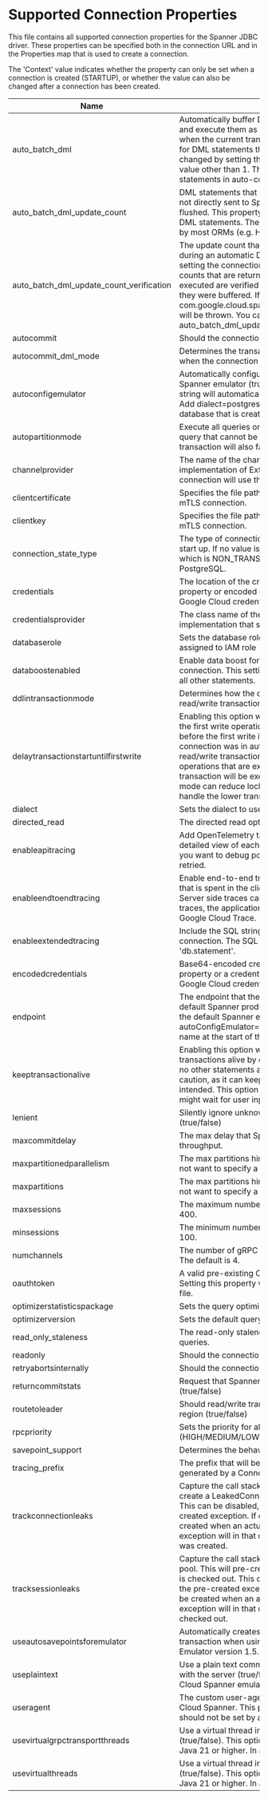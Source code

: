 # Supported Connection Properties

This file contains all supported connection properties for the Spanner JDBC driver. These properties can be specified both in the connection URL and in the Properties map that is used to create a connection.

The 'Context' value indicates whether the property can only be set when a connection is created (STARTUP), or whether the value can also be changed after a connection has been created.

| Name | Description | Default | Enum values | Context |
|------|-------------|---------|-------------|---------|
| auto_batch_dml | Automatically buffer DML statements that are executed on this connection and execute them as one batch when a non-DML statement is executed, or when the current transaction is committed. The update count that is returned for DML statements that are buffered is by default 1. This default can be changed by setting the connection variable auto_batch_dml_update_count to value other than 1. This setting is only in read/write transactions. DML statements in auto-commit mode are executed directly. | false | true, false | USER |
| auto_batch_dml_update_count | DML statements that are executed when auto_batch_dml is set to true, are not directly sent to Spanner, but are buffered in the client until the batch is flushed. This property determines the update count that is returned for these DML statements. The default is 1, as that is the update count that is expected by most ORMs (e.g. Hibernate). | 1 |  | USER |
| auto_batch_dml_update_count_verification | The update count that is returned for DML statements that are buffered during an automatic DML batch is by default 1. This value can be changed by setting the connection variable auto_batch_dml_update_count. The update counts that are returned by Spanner when the DML statements are actually executed are verified against the update counts that were returned when they were buffered. If these do not match, a com.google.cloud.spanner.DmlBatchUpdateCountVerificationFailedException will be thrown. You can disable this verification by setting auto_batch_dml_update_count_verification to false. | true | true, false | USER |
| autocommit | Should the connection start in autocommit (true/false) | true | true, false | USER |
| autocommit_dml_mode | Determines the transaction type that is used to execute DML statements when the connection is in auto-commit mode. | TRANSACTIONAL | TRANSACTIONAL, PARTITIONED_NON_ATOMIC, TRANSACTIONAL_WITH_FALLBACK_TO_PARTITIONED_NON_ATOMIC | USER |
| autoconfigemulator | Automatically configure the connection to try to connect to the Cloud Spanner emulator (true/false). The instance and database in the connection string will automatically be created if these do not yet exist on the emulator. Add dialect=postgresql to the connection string to make sure that the database that is created uses the PostgreSQL dialect. | false | true, false | STARTUP |
| autopartitionmode | Execute all queries on this connection as partitioned queries. Executing a query that cannot be partitioned will fail. Executing a query in a read/write transaction will also fail. | false | true, false | USER |
| channelprovider | The name of the channel provider class. The name must reference an implementation of ExternalChannelProvider. If this property is not set, the connection will use the default grpc channel provider. |  |  | STARTUP |
| clientcertificate | Specifies the file path to the client certificate required for establishing an mTLS connection. |  |  | STARTUP |
| clientkey | Specifies the file path to the client private key required for establishing an mTLS connection. |  |  | STARTUP |
| connection_state_type | The type of connection state to use for this connection. Can only be set at start up. If no value is set, then the database dialect default will be used, which is NON_TRANSACTIONAL for GoogleSQL and TRANSACTIONAL for PostgreSQL. |  | TRANSACTIONAL, NON_TRANSACTIONAL | STARTUP |
| credentials | The location of the credentials file to use for this connection. If neither this property or encoded credentials are set, the connection will use the default Google Cloud credentials for the runtime environment. |  |  | STARTUP |
| credentialsprovider | The class name of the com.google.api.gax.core.CredentialsProvider implementation that should be used to obtain credentials for connections. |  |  | STARTUP |
| databaserole | Sets the database role to use for this connection. The default is privileges assigned to IAM role |  |  | STARTUP |
| databoostenabled | Enable data boost for all partitioned queries that are executed by this connection. This setting is only used for partitioned queries and is ignored by all other statements. | false | true, false | USER |
| ddlintransactionmode | Determines how the connection should handle DDL statements in a read/write transaction. | ALLOW_IN_EMPTY_TRANSACTION | FAIL, ALLOW_IN_EMPTY_TRANSACTION, AUTO_COMMIT_TRANSACTION | USER |
| delaytransactionstartuntilfirstwrite | Enabling this option will delay the actual start of a read/write transaction until the first write operation is seen in that transaction. All reads that happen before the first write in a transaction will instead be executed as if the connection was in auto-commit mode. Enabling this option will make read/write transactions lose their SERIALIZABLE isolation level. Read operations that are executed after the first write operation in a read/write transaction will be executed using the read/write transaction. Enabling this mode can reduce locking and improve performance for applications that can handle the lower transaction isolation semantics. | false | true, false | USER |
| dialect | Sets the dialect to use for new databases that are created by this connection. | GOOGLE_STANDARD_SQL | GOOGLE_STANDARD_SQL, POSTGRESQL | STARTUP |
| directed_read | The directed read options to apply to read-only transactions. |  |  | USER |
| enableapitracing | Add OpenTelemetry traces for each individual RPC call. Enable this to get a detailed view of each RPC that is being executed by your application, or if you want to debug potential latency problems caused by RPCs that are being retried. |  | true, false | STARTUP |
| enableendtoendtracing | Enable end-to-end tracing (true/false) to generate traces for both the time that is spent in the client, as well as time that is spent in the Spanner server. Server side traces can only go to Google Cloud Trace, so to see end to end traces, the application should configure an exporter that exports the traces to Google Cloud Trace. | false | true, false | STARTUP |
| enableextendedtracing | Include the SQL string in the OpenTelemetry traces that are generated by this connection. The SQL string is added as the standard OpenTelemetry attribute 'db.statement'. |  | true, false | STARTUP |
| encodedcredentials | Base64-encoded credentials to use for this connection. If neither this property or a credentials location are set, the connection will use the default Google Cloud credentials for the runtime environment. |  |  | STARTUP |
| endpoint | The endpoint that the JDBC driver should connect to. The default is the default Spanner production endpoint when autoConfigEmulator=false, and the default Spanner emulator endpoint (localhost:9010) when autoConfigEmulator=true. This property takes precedence over any host name at the start of the connection URL. |  |  | STARTUP |
| keeptransactionalive | Enabling this option will trigger the connection to keep read/write transactions alive by executing a SELECT 1 query once every 10 seconds if no other statements are being executed. This option should be used with caution, as it can keep transactions alive and hold on to locks longer than intended. This option should typically be used for CLI-type application that might wait for user input for a longer period of time. | false | true, false | USER |
| lenient | Silently ignore unknown properties in the connection string/properties (true/false) | false | true, false | STARTUP |
| maxcommitdelay | The max delay that Spanner may apply to commit requests to improve throughput. |  |  | USER |
| maxpartitionedparallelism | The max partitions hint value to use for partitioned queries. Use 0 if you do not want to specify a hint. | 1 |  | USER |
| maxpartitions | The max partitions hint value to use for partitioned queries. Use 0 if you do not want to specify a hint. | 0 |  | USER |
| maxsessions | The maximum number of sessions in the backing session pool. The default is 400. |  |  | STARTUP |
| minsessions | The minimum number of sessions in the backing session pool. The default is 100. |  |  | STARTUP |
| numchannels | The number of gRPC channels to use to communicate with Cloud Spanner. The default is 4. |  |  | STARTUP |
| oauthtoken | A valid pre-existing OAuth token to use for authentication for this connection. Setting this property will take precedence over any value set for a credentials file. |  |  | STARTUP |
| optimizerstatisticspackage | Sets the query optimizer statistics package to use for this connection. |  |  | USER |
| optimizerversion | Sets the default query optimizer version to use for this connection. |  |  | USER |
| read_only_staleness | The read-only staleness to use for read-only transactions and single-use queries. | strong |  | USER |
| readonly | Should the connection start in read-only mode (true/false) | false | true, false | USER |
| retryabortsinternally | Should the connection automatically retry Aborted errors (true/false) | true | true, false | USER |
| returncommitstats | Request that Spanner returns commit statistics for read/write transactions (true/false) | false | true, false | USER |
| routetoleader | Should read/write transactions and partitioned DML be routed to leader region (true/false) | true | true, false | STARTUP |
| rpcpriority | Sets the priority for all RPC invocations from this connection (HIGH/MEDIUM/LOW). The default is HIGH. |  | LOW, MEDIUM, HIGH, UNSPECIFIED | USER |
| savepoint_support | Determines the behavior of the connection when savepoints are used. | FAIL_AFTER_ROLLBACK | ENABLED, FAIL_AFTER_ROLLBACK, DISABLED | USER |
| tracing_prefix | The prefix that will be prepended to all OpenTelemetry traces that are generated by a Connection. | CloudSpanner |  | STARTUP |
| trackconnectionleaks | Capture the call stack of the thread that created a connection. This will pre-create a LeakedConnectionException already when a connection is created. This can be disabled, for example if a monitoring system logs the pre-created exception. If disabled, the LeakedConnectionException will only be created when an actual connection leak is detected. The stack trace of the exception will in that case not contain the call stack of when the connection was created. | true | true, false | STARTUP |
| tracksessionleaks | Capture the call stack of the thread that checked out a session of the session pool. This will pre-create a LeakedSessionException already when a session is checked out. This can be disabled, for example if a monitoring system logs the pre-created exception. If disabled, the LeakedSessionException will only be created when an actual session leak is detected. The stack trace of the exception will in that case not contain the call stack of when the session was checked out. | true | true, false | STARTUP |
| useautosavepointsforemulator | Automatically creates savepoints for each statement in a read/write transaction when using the Emulator. This is no longer needed when using Emulator version 1.5.23 or higher. | false | true, false | STARTUP |
| useplaintext | Use a plain text communication channel (i.e. non-TLS) for communicating with the server (true/false). Set this value to true for communication with the Cloud Spanner emulator. | false | true, false | STARTUP |
| useragent | The custom user-agent property name to use when communicating with Cloud Spanner. This property is intended for internal library usage, and should not be set by applications. |  |  | STARTUP |
| usevirtualgrpctransportthreads | Use a virtual thread instead of a platform thread for the gRPC executor (true/false). This option only has any effect if the application is running on Java 21 or higher. In all other cases, the option is ignored. | false | true, false | STARTUP |
| usevirtualthreads | Use a virtual thread instead of a platform thread for each connection (true/false). This option only has any effect if the application is running on Java 21 or higher. In all other cases, the option is ignored. | false | true, false | STARTUP |
